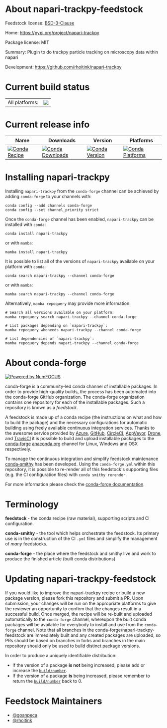 About napari-trackpy-feedstock
==============================

Feedstock license: [BSD-3-Clause](https://github.com/conda-forge/napari-trackpy-feedstock/blob/main/LICENSE.txt)

Home: https://pypi.org/project/napari-trackpy

Package license: MIT

Summary: Plugin to do trackpy particle tracking on microscopy data within napari

Development: https://github.com/rhoitink/napari-trackpy

Current build status
====================


<table><tr><td>All platforms:</td>
    <td>
      <a href="https://dev.azure.com/conda-forge/feedstock-builds/_build/latest?definitionId=20726&branchName=main">
        <img src="https://dev.azure.com/conda-forge/feedstock-builds/_apis/build/status/napari-trackpy-feedstock?branchName=main">
      </a>
    </td>
  </tr>
</table>

Current release info
====================

| Name | Downloads | Version | Platforms |
| --- | --- | --- | --- |
| [![Conda Recipe](https://img.shields.io/badge/recipe-napari--trackpy-green.svg)](https://anaconda.org/conda-forge/napari-trackpy) | [![Conda Downloads](https://img.shields.io/conda/dn/conda-forge/napari-trackpy.svg)](https://anaconda.org/conda-forge/napari-trackpy) | [![Conda Version](https://img.shields.io/conda/vn/conda-forge/napari-trackpy.svg)](https://anaconda.org/conda-forge/napari-trackpy) | [![Conda Platforms](https://img.shields.io/conda/pn/conda-forge/napari-trackpy.svg)](https://anaconda.org/conda-forge/napari-trackpy) |

Installing napari-trackpy
=========================

Installing `napari-trackpy` from the `conda-forge` channel can be achieved by adding `conda-forge` to your channels with:

```
conda config --add channels conda-forge
conda config --set channel_priority strict
```

Once the `conda-forge` channel has been enabled, `napari-trackpy` can be installed with `conda`:

```
conda install napari-trackpy
```

or with `mamba`:

```
mamba install napari-trackpy
```

It is possible to list all of the versions of `napari-trackpy` available on your platform with `conda`:

```
conda search napari-trackpy --channel conda-forge
```

or with `mamba`:

```
mamba search napari-trackpy --channel conda-forge
```

Alternatively, `mamba repoquery` may provide more information:

```
# Search all versions available on your platform:
mamba repoquery search napari-trackpy --channel conda-forge

# List packages depending on `napari-trackpy`:
mamba repoquery whoneeds napari-trackpy --channel conda-forge

# List dependencies of `napari-trackpy`:
mamba repoquery depends napari-trackpy --channel conda-forge
```


About conda-forge
=================

[![Powered by
NumFOCUS](https://img.shields.io/badge/powered%20by-NumFOCUS-orange.svg?style=flat&colorA=E1523D&colorB=007D8A)](https://numfocus.org)

conda-forge is a community-led conda channel of installable packages.
In order to provide high-quality builds, the process has been automated into the
conda-forge GitHub organization. The conda-forge organization contains one repository
for each of the installable packages. Such a repository is known as a *feedstock*.

A feedstock is made up of a conda recipe (the instructions on what and how to build
the package) and the necessary configurations for automatic building using freely
available continuous integration services. Thanks to the awesome service provided by
[Azure](https://azure.microsoft.com/en-us/services/devops/), [GitHub](https://github.com/),
[CircleCI](https://circleci.com/), [AppVeyor](https://www.appveyor.com/),
[Drone](https://cloud.drone.io/welcome), and [TravisCI](https://travis-ci.com/)
it is possible to build and upload installable packages to the
[conda-forge](https://anaconda.org/conda-forge) [anaconda.org](https://anaconda.org/)
channel for Linux, Windows and OSX respectively.

To manage the continuous integration and simplify feedstock maintenance
[conda-smithy](https://github.com/conda-forge/conda-smithy) has been developed.
Using the ``conda-forge.yml`` within this repository, it is possible to re-render all of
this feedstock's supporting files (e.g. the CI configuration files) with ``conda smithy rerender``.

For more information please check the [conda-forge documentation](https://conda-forge.org/docs/).

Terminology
===========

**feedstock** - the conda recipe (raw material), supporting scripts and CI configuration.

**conda-smithy** - the tool which helps orchestrate the feedstock.
                   Its primary use is in the construction of the CI ``.yml`` files
                   and simplify the management of *many* feedstocks.

**conda-forge** - the place where the feedstock and smithy live and work to
                  produce the finished article (built conda distributions)


Updating napari-trackpy-feedstock
=================================

If you would like to improve the napari-trackpy recipe or build a new
package version, please fork this repository and submit a PR. Upon submission,
your changes will be run on the appropriate platforms to give the reviewer an
opportunity to confirm that the changes result in a successful build. Once
merged, the recipe will be re-built and uploaded automatically to the
`conda-forge` channel, whereupon the built conda packages will be available for
everybody to install and use from the `conda-forge` channel.
Note that all branches in the conda-forge/napari-trackpy-feedstock are
immediately built and any created packages are uploaded, so PRs should be based
on branches in forks and branches in the main repository should only be used to
build distinct package versions.

In order to produce a uniquely identifiable distribution:
 * If the version of a package **is not** being increased, please add or increase
   the [``build/number``](https://docs.conda.io/projects/conda-build/en/latest/resources/define-metadata.html#build-number-and-string).
 * If the version of a package **is** being increased, please remember to return
   the [``build/number``](https://docs.conda.io/projects/conda-build/en/latest/resources/define-metadata.html#build-number-and-string)
   back to 0.

Feedstock Maintainers
=====================

* [@goanpeca](https://github.com/goanpeca/)
* [@rhoitink](https://github.com/rhoitink/)

